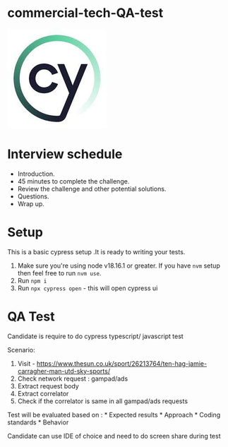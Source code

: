 # commercial-tech-QA-test

![](./logo-cypress.jpeg)

# Interview schedule

* Introduction.
* 45 minutes to complete the challenge.
* Review the challenge and other potential solutions.
* Questions.
* Wrap up.

# Setup

This is a basic cypress setup .It is ready to writing your tests.

1. Make sure you're using node v18.16.1 or greater. If you have `nvm` setup then feel free to run `nvm use`.
2. Run `npm i`
3. Run `npx cypress open` - this will open cypress ui


# QA Test

Candidate is require to do cypress  typescript/ javascript  test 

Scenario:

1. Visit - https://www.thesun.co.uk/sport/26213764/ten-hag-jamie-carragher-man-utd-sky-sports/
2. Check network request :  gampad/ads
3. Extract request body 
4. Extract  correlator
5. Check if the correlator  is same in  all  gampad/ads  requests

Test will be evaluated based on :
    * Expected results
    * Approach
    * Coding standards
    * Behavior

Candidate can use IDE of choice and need to do screen share  during test 
